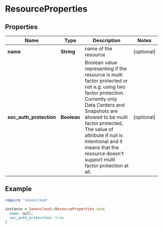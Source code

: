 # ResourceProperties

## Properties

| Name | Type | Description | Notes |
| ---- | ---- | ----------- | ----- |
| **name** | **String** | name of the resource | [optional] |
| **sec_auth_protection** | **Boolean** | Boolean value representing if the resource is multi factor protected or not e.g. using two factor protection. Currently only Data Centers and Snapshots are allowed to be multi factor protected, The value of attribute if null is intentional and it means that the resource doesn&#39;t support multi factor protection at all. | [optional] |

## Example

```ruby
require 'ionoscloud'

instance = Ionoscloud::ResourceProperties.new(
  name: null,
  sec_auth_protection: true
)
```

